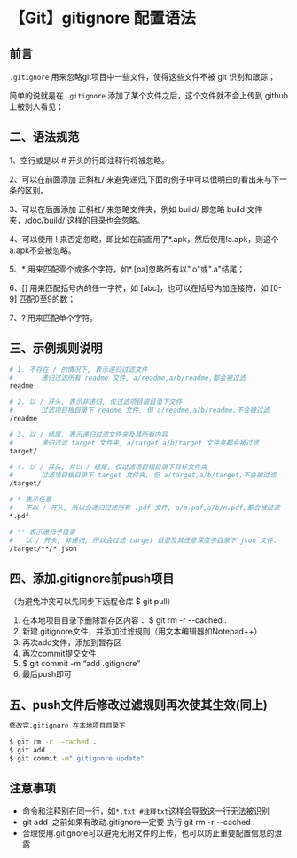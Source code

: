 # 【Git】gitignore 配置语法

## 前言

`.gitignore` 用来忽略git项目中一些文件，使得这些文件不被 git 识别和跟踪；

简单的说就是在 `.gitignore` 添加了某个文件之后，这个文件就不会上传到 github 上被别人看见；



## 二、语法规范

1、空行或是以 # 开头的行即注释行将被忽略。

2、可以在前面添加 正斜杠/ 来避免递归,下面的例子中可以很明白的看出来与下一条的区别。

3、可以在后面添加 正斜杠/ 来忽略文件夹，例如 build/ 即忽略 build 文件夹，/doc/build/ 这样的目录也会忽略。

4、可以使用 ! 来否定忽略，即比如在前面用了*.apk，然后使用!a.apk，则这个a.apk不会被忽略。

5、* 用来匹配零个或多个字符，如*.[oa]忽略所有以".o"或".a"结尾；

6、[] 用来匹配括号内的任一字符，如 [abc]，也可以在括号内加连接符，如 [0-9] 匹配0至9的数；

7、? 用来匹配单个字符。



## 三、示例规则说明

```sh
# 1. 不存在 / 的情况下, 表示递归过滤文件
#		递归过滤所有 readme 文件, a/readme,a/b/readme,都会被过滤
readme

# 2. 以 / 开头, 表示非递归, 仅过滤项目根目录下文件
#		过滤项目根目录下 readme 文件, 但 a/readme,a/b/readme,不会被过滤
/readme

# 3. 以 / 结尾, 表示递归过滤文件夹及其所有内容
#		递归过滤 target 文件夹, a/target,a/b/target 文件夹都会被过滤
target/

# 4. 以 / 开头, 并以 / 结尾, 仅过滤项目根目录下目标文件夹
#		过滤项目根目录下 target 文件夹, 但 a/target,a/b/target,不会被过滤
/target/

# * 表示任意
# 	不以 / 开头, 所以会递归过滤所有 .pdf 文件, a/m.pdf,a/b/n.pdf,都会被过滤
*.pdf

# ** 表示递归子目录
# 	以 / 开头, 非递归, 所以会过滤 target 目录及其任意深度子目录下 json 文件. 
/target/**/*.json
```



## 四、添加.gitignore前push项目

（为避免冲突可以先同步下远程仓库 $ git pull）

1. 在本地项目目录下删除暂存区内容： $ git rm -r --cached .
2. 新建.gitignore文件，并添加过滤规则（用文本编辑器如Notepad++）
3. 再次add文件，添加到暂存区
4. 再次commit提交文件
5. $ git commit -m “add .gitignore”
6. 最后push即可

## 五、push文件后修改过滤规则再次使其生效(同上)

```sh
修改完.gitignore 在本地项目目录下

$ git rm -r --cached .
$ git add .
$ git commit -m".gitignore update"
```



## 注意事项

- 命令和注释别在同一行，如`*.txt #注释txt`这样会导致这一行无法被识别
- git add .之前如果有改动.gitignore一定要 执行 git rm -r --cached .
- 合理使用.gitignore可以避免无用文件的上传，也可以防止重要配置信息的泄露